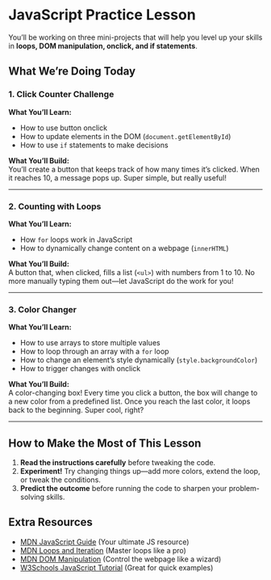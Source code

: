# JavaScript Practice Lesson

You’ll be working on three mini-projects that will help you level up your skills in **loops, DOM manipulation, onclick, and if statements**.

## What We’re Doing Today

### 1. Click Counter Challenge

**What You’ll Learn:**

- How to use button onclick
- How to update elements in the DOM (`document.getElementById`)
- How to use `if` statements to make decisions

**What You’ll Build:**  
You’ll create a button that keeps track of how many times it’s clicked. When it reaches 10, a message pops up. Super simple, but really useful!

---

### 2. Counting with Loops 

**What You’ll Learn:**

- How `for` loops work in JavaScript
- How to dynamically change content on a webpage (`innerHTML`)

**What You’ll Build:**  
A button that, when clicked, fills a list (`<ul>`) with numbers from 1 to 10. No more manually typing them out—let JavaScript do the work for you!

---

### 3. Color Changer 

**What You’ll Learn:**

- How to use arrays to store multiple values
- How to loop through an array with a `for` loop
- How to change an element’s style dynamically (`style.backgroundColor`)
- How to trigger changes with onclick

**What You’ll Build:**  
A color-changing box! Every time you click a button, the box will change to a new color from a predefined list. Once you reach the last color, it loops back to the beginning. Super cool, right?

---

## How to Make the Most of This Lesson

1. **Read the instructions carefully** before tweaking the code.
2. **Experiment!** Try changing things up—add more colors, extend the loop, or tweak the conditions.
3. **Predict the outcome** before running the code to sharpen your problem-solving skills.

## Extra Resources

- [MDN JavaScript Guide](https://developer.mozilla.org/en-US/docs/Web/JavaScript/Guide) (Your ultimate JS resource)
- [MDN Loops and Iteration](https://developer.mozilla.org/en-US/docs/Web/JavaScript/Guide/Loops_and_iteration) (Master loops like a pro)
- [MDN DOM Manipulation](https://developer.mozilla.org/en-US/docs/Web/API/Document_Object_Model/Introduction) (Control the webpage like a wizard)
- [W3Schools JavaScript Tutorial](https://www.w3schools.com/js/) (Great for quick examples)

